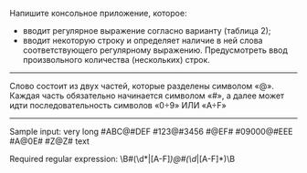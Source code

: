 Напишите консольное приложение, которое:
- вводит регулярное выражение согласно варианту (таблица 2);
- вводит некоторую строку и определяет наличие в ней слова
соответствующего регулярному выражению.
Предусмотреть ввод произвольного количества (нескольких) строк.


********************************************
Слово состоит из двух частей, которые разделены символом «@». Каждая часть
обязательно начинается символом «#», а далее может идти последовательность
символов «0÷9» ИЛИ «A÷F»
********************************************

Sample input:
very long #ABC@#DEF #123@#3456
#@EF# #09000@#EEE #A@0E# #Z@Z# text

Required regular expression:
\B#(\d*|[A-F]*)@#(\d*|[A-F]*)\B